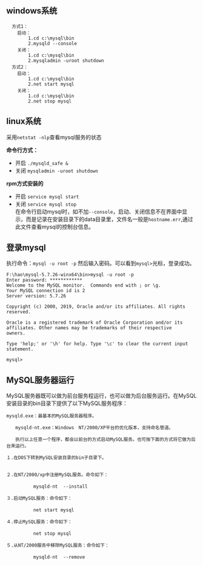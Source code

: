 ## windows系统
```
  方式1：
    启动：
        1.cd c:\mysql\bin
        2.mysqld --console
    关闭：
        1.cd c:\mysql\bin
        2.mysqladmin -uroot shutdown
  方式2：
    启动：
        1.cd c:\mysql\bin
        2.net start mysql
    关闭：
        1.cd c:\mysql\bin
        2.net stop mysql
```
## linux系统
采用`netstat -nlp`查看mysql服务的状态    

**命令行方式：** 
- 开启  `./mysqld_safe &`
- 关闭  `mysqladmin -uroot shutdown`    

**rpm方式安装的** 
- 开启  `service mysql start`
- 关闭  `service mysql stop`    
在命令行启动mysql时，如不加`--console`，启动、关闭信息不在界面中显示，而是记录在安装目录下的data目录里，文件名一般是`hostname.err`,通过此文件查看mysql的控制台信息。

## 登录mysql
执行命令：`mysql -u root -p`
然后输入密码。可以看到`mysql>`光标，登录成功。
```
F:\hao\mysql-5.7.26-winx64\bin>mysql -u root -p
Enter password: ************
Welcome to the MySQL monitor.  Commands end with ; or \g.
Your MySQL connection id is 2
Server version: 5.7.26

Copyright (c) 2000, 2019, Oracle and/or its affiliates. All rights reserved.

Oracle is a registered trademark of Oracle Corporation and/or its
affiliates. Other names may be trademarks of their respective
owners.

Type 'help;' or '\h' for help. Type '\c' to clear the current input statement.

mysql>
```

## MySQL服务器运行
MySQL服务器既可以做为前台服务程运行，也可以做为后台服务运行。在MySQL安装目录的bin目录下提供了以下MySQL服务程序：
```
mysqld.exe：最基本的MySQL服务器程序。

　　mysqld-nt.exe：Windows　NT/2000/XP平台的优化版本，支持命名管道。

　　执行以上任意一个程序，都会以前台的方式启动MySQL服务。也可按下面的方式将它做为后台来运行。

１.在DOS下转到MySQL安装目录的bin子目录下。
   

２.在NT/2000/xp中注册MySQL服务。命令如下：

　　　　　　mysqld-nt  --install

３.启动MySQL服务：命令如下：

　　　　　　net start mysql

４.停止MySQL服务：命令如下：

　　　　　　net stop mysql

５.从NT/2000服务中移除MySQL服务：命令如下：

　　　　　　mysqld-nt  --remove
```